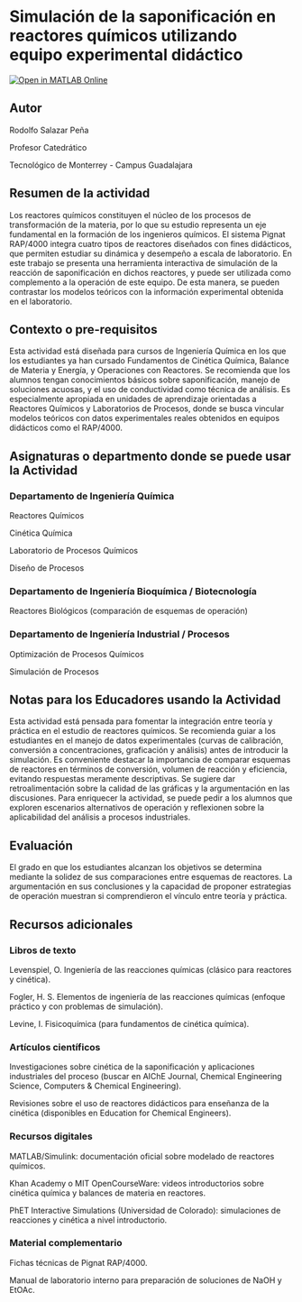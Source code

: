# Simulación de la saponificación en reactores químicos utilizando equipo experimental didáctico

[![Open in MATLAB Online](https://www.mathworks.com/images/responsive/global/open-in-matlab-online.svg)](https://matlab.mathworks.com/open/github/v1?repo=luftmann-tec/R4000)

<!-- Agrega el icono de "File Exchange" al README si este repositorio también aparece en File Exchange mediante la función "Connect to GitHub" -->
<!-- Agrega el icono de "Abrir en MATLAB Online" al README para abrir un archivo específico en MATLAB Online -->

## Autor
Rodolfo Salazar Peña

Profesor Catedrático

Tecnológico de Monterrey - Campus Guadalajara

## Resumen de la actividad
Los reactores químicos constituyen el núcleo de los procesos de transformación de la materia, por lo que su estudio representa un eje fundamental en la formación de los ingenieros químicos. El sistema Pignat RAP/4000 integra cuatro tipos de reactores diseñados con fines didácticos, que permiten estudiar su dinámica y desempeño a escala de laboratorio. En este trabajo se presenta una herramienta interactiva de simulación de la reacción de saponificación en dichos reactores, y puede ser utilizada como complemento a la operación de este equipo. De esta manera, se pueden contrastar los modelos teóricos con la información experimental obtenida en el laboratorio.

## Contexto o pre-requisitos
Esta actividad está diseñada para cursos de Ingeniería Química en los que los estudiantes ya han cursado Fundamentos de Cinética Química, Balance de Materia y Energía, y Operaciones con Reactores. Se recomienda que los alumnos tengan conocimientos básicos sobre saponificación, manejo de soluciones acuosas, y el uso de conductividad como técnica de análisis. Es especialmente apropiada en unidades de aprendizaje orientadas a Reactores Químicos y Laboratorios de Procesos, donde se busca vincular modelos teóricos con datos experimentales reales obtenidos en equipos didácticos como el RAP/4000.
## Asignaturas o departmento donde se puede usar la Actividad
### Departamento de Ingeniería Química

Reactores Químicos

Cinética Química

Laboratorio de Procesos Químicos

Diseño de Procesos

### Departamento de Ingeniería Bioquímica / Biotecnología

Reactores Biológicos (comparación de esquemas de operación)

### Departamento de Ingeniería Industrial / Procesos

Optimización de Procesos Químicos

Simulación de Procesos

## Notas para los Educadores usando la Actividad
Esta actividad está pensada para fomentar la integración entre teoría y práctica en el estudio de reactores químicos. Se recomienda guiar a los estudiantes en el manejo de datos experimentales (curvas de calibración, conversión a concentraciones, graficación y análisis) antes de introducir la simulación. Es conveniente destacar la importancia de comparar esquemas de reactores en términos de conversión, volumen de reacción y eficiencia, evitando respuestas meramente descriptivas. Se sugiere dar retroalimentación sobre la calidad de las gráficas y la argumentación en las discusiones. Para enriquecer la actividad, se puede pedir a los alumnos que exploren escenarios alternativos de operación y reflexionen sobre la aplicabilidad del análisis a procesos industriales.
## Evaluación
El grado en que los estudiantes alcanzan los objetivos se determina mediante la solidez de sus comparaciones entre esquemas de reactores. La argumentación en sus conclusiones y la capacidad de proponer estrategias de operación muestran si comprendieron el vínculo entre teoría y práctica.

## Recursos adicionales
### Libros de texto

Levenspiel, O. Ingeniería de las reacciones químicas (clásico para reactores y cinética).

Fogler, H. S. Elementos de ingeniería de las reacciones químicas (enfoque práctico y con problemas de simulación).

Levine, I. Fisicoquímica (para fundamentos de cinética química).

### Artículos científicos

Investigaciones sobre cinética de la saponificación y aplicaciones industriales del proceso (buscar en AIChE Journal, Chemical Engineering Science, Computers & Chemical Engineering).

Revisiones sobre el uso de reactores didácticos para enseñanza de la cinética (disponibles en Education for Chemical Engineers).

### Recursos digitales

MATLAB/Simulink: documentación oficial sobre modelado de reactores químicos.

Khan Academy o MIT OpenCourseWare: videos introductorios sobre cinética química y balances de materia en reactores.

PhET Interactive Simulations (Universidad de Colorado): simulaciones de reacciones y cinética a nivel introductorio.

### Material complementario

Fichas técnicas de Pignat RAP/4000.

Manual de laboratorio interno para preparación de soluciones de NaOH y EtOAc.